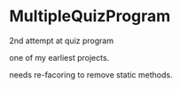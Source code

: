 # MultipleQuizProgram

2nd attempt at quiz program

one of my earliest projects. 

needs re-facoring to remove static methods.
